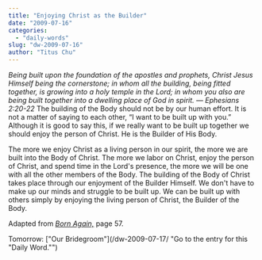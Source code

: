 ```yaml
---
title: "Enjoying Christ as the Builder"
date: "2009-07-16"
categories: 
  - "daily-words"
slug: "dw-2009-07-16"
author: "Titus Chu"
---
```


_Being built upon the foundation of the apostles and prophets, Christ Jesus Himself being the cornerstone; in whom all the building, being fitted together, is growing into a holy temple in the Lord; in whom you also are being built together into a dwelling place of God in spirit. — Ephesians 2:20-22_ The building of the Body should not be by our human effort. It is not a matter of saying to each other, “I want to be built up with you.” Although it is good to say this, if we really want to be built up together we should enjoy the person of Christ. He is the Builder of His Body.

The more we enjoy Christ as a living person in our spirit, the more we are built into the Body of Christ. The more we labor on Christ, enjoy the person of Christ, and spend time in the Lord's presence, the more we will be one with all the other members of the Body. The building of the Body of Christ takes place through our enjoyment of the Builder Himself. We don't have to make up our minds and struggle to be built up. We can be built up with others simply by enjoying the living person of Christ, the Builder of the Body.

Adapted from [_Born Again,_](/book-born-again/ "Go to the entry for this book.") page 57.

Tomorrow: ["Our Bridegroom"](/dw-2009-07-17/ "Go to the entry for this "Daily Word."")
